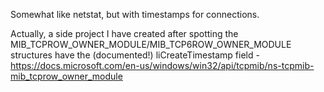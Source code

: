 Somewhat like netstat, but with timestamps for connections.

Actually, a side project I have created after spotting the MIB_TCPROW_OWNER_MODULE/MIB_TCP6ROW_OWNER_MODULE structures have the (documented!) liCreateTimestamp field - https://docs.microsoft.com/en-us/windows/win32/api/tcpmib/ns-tcpmib-mib_tcprow_owner_module
